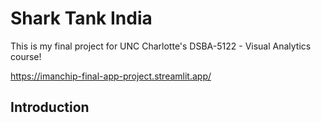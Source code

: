 # Shark Tank India

This is my final project for UNC Charlotte's DSBA-5122 - Visual Analytics course!

https://imanchip-final-app-project.streamlit.app/

## Introduction
